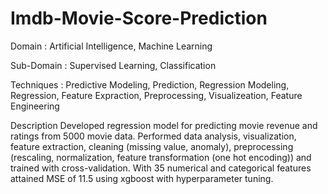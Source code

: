 # Imdb-Movie-Score-Prediction

Domain : Artificial Intelligence, Machine Learning

Sub-Domain : Supervised Learning, Classification

Techniques : Predictive Modeling, Prediction, Regression Modeling, Regression, Feature Expraction, Preprocessing, Visualizeation, Feature Engineering


Description
Developed regression model for predicting movie revenue and ratings from 5000 movie data.
Performed data analysis, visualization, feature extraction, cleaning (missing value, anomaly), preprocessing (rescaling, normalization, feature transformation (one hot encoding)) and trained with cross-validation.
With 35 numerical and categorical features attained MSE of 11.5 using xgboost with hyperparameter tuning.
